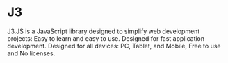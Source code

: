 # J3
J3.JS is a JavaScript library designed to simplify web development projects:  Easy to learn and easy to use.  Designed for fast application development.  Designed for all devices: PC, Tablet, and Mobile, Free to use and No licenses.
